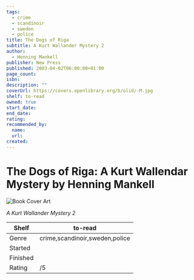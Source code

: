 ```yaml
---
tags:
  - crime
  - scandinoir
  - sweden
  - police
title: The Dogs of Riga
subtitle: A Kurt Wallander Mystery 2
author:
  - Henning Mankell
publisher: New Press
published: 2003-04-02T06:00:00+01:00
page_count:
isbn:
description: ""
coverUrl: https://covers.openlibrary.org/b/olid/-M.jpg
shelf: to-read
owned: true
start_date:
end_date:
rating:
recommended_by:
  name:
  url:
created:
---
```


# The Dogs of Riga: A Kurt Wallendar Mystery by Henning Mankell

![Book Cover Art](https://covers.openlibrary.org/b/olid/-M.jpg)

_A Kurt Wallander Mystery 2_

| Shelf | to-read |
| --- | --- |
| Genre | crime,scandinoir,sweden,police |
| Started |  |
| Finished |  |
| Rating | /5 |

